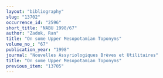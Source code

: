 ```yaml
---
layout: "bibliography"
slug: "13702"
occurrence_id: "2596"
short_title: "NABU 1998/67"
author: "Zadok, Ran"
title: "On some Upper Mesopotamian Toponyms"
volume_no_: "67"
publication_year: "1998"
journal: "Nouvelles Assyriologiques Brèves et Utilitaires"
title: "On some Upper Mesopotamian Toponyms"
previous_item: "13705"
---
```

